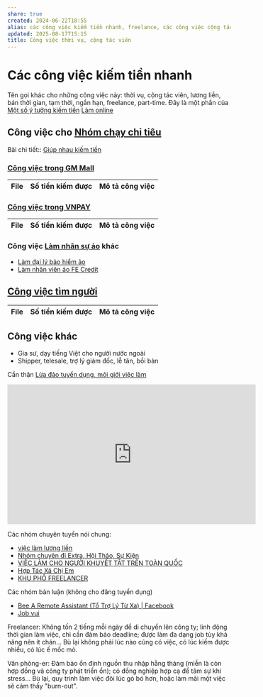 ```yaml
---
share: true
created: 2024-06-22T18:55
alias: các công việc kiếm tiền nhanh, freelance, các công việc cộng tác viên, lương liền, bán thời gian, part-time, part time
updated: 2025-08-17T15:15
title: Công việc thời vụ, cộng tác viên
---
```

# Các công việc kiếm tiền nhanh
Tên gọi khác cho những công việc này: thời vụ, cộng tác viên, lương liền, bán thời gian, tạm thời, ngắn hạn, freelance, part-time. Đây là một phần của [Một số ý tưởng kiếm tiền](3%20%C3%9D%20t%C6%B0%E1%BB%9Fng.md)
[Làm online](../../%C4%90%E1%BA%B7c%20%C4%91i%E1%BB%83m%20c%C3%B4ng%20vi%E1%BB%87c/N%C6%A1i%20l%C3%A0m%20vi%E1%BB%87c/L%C3%A0m%20qua%20m%E1%BA%A1ng.md)
## Công việc cho [Nhóm chạy chỉ tiêu](./Nh%C3%B3m%20ch%E1%BA%A1y%20ch%E1%BB%89%20ti%C3%AAu/index.md)
Bài chi tiết:: [Giúp nhau kiếm tiền](../../../../%F0%9F%93%90D%E1%BB%B1%20%C3%A1n/Gi%C3%BAp%20nhau%20ki%E1%BA%BFm%20ti%E1%BB%81n/index.md)

###  [Công việc trong GM Mall](./Nh%C3%B3m%20ch%E1%BA%A1y%20ch%E1%BB%89%20ti%C3%AAu/S%C3%A0n%20th%C6%B0%C6%A1ng%20m%E1%BA%A1i%20%C4%91i%E1%BB%87n%20t%E1%BB%AD/index.md)
| File | Số tiền kiếm được | Mô tả công việc |
| ---- | ----------------- | --------------- |



### [Công việc trong VNPAY](./Nh%C3%B3m%20ch%E1%BA%A1y%20ch%E1%BB%89%20ti%C3%AAu/VNPAY/index.md)
| File | Số tiền kiếm được | Mô tả công việc |
| ---- | ----------------- | --------------- |


### Công việc [Làm nhân sự ảo](../../../../%F0%9F%93%90D%E1%BB%B1%20%C3%A1n/Gi%C3%BAp%20nhau%20ki%E1%BA%BFm%20ti%E1%BB%81n/Ch%E1%BA%A1y%20ch%E1%BB%89%20ti%C3%AAu%20cho%20nh%C3%A2n%20vi%C3%AAn%20c%C3%B4ng%20ty/Ch%C6%A1i%20ch%C3%ADnh%20s%C3%A1ch/L%C3%A0m%20nh%C3%A2n%20s%E1%BB%B1%20%E1%BA%A3o/index.md) khác
- [Làm đại lý bảo hiểm ảo](./Nh%C3%B3m%20ch%E1%BA%A1y%20ch%E1%BB%89%20ti%C3%AAu/L%C3%A0m%20nh%C3%A2n%20s%E1%BB%B1%20%E1%BA%A3o/B%E1%BA%A3o%20hi%E1%BB%83m/index.md)
- [Làm nhân viên ảo FE Credit](./Nh%C3%B3m%20ch%E1%BA%A1y%20ch%E1%BB%89%20ti%C3%AAu/L%C3%A0m%20nh%C3%A2n%20s%E1%BB%B1%20%E1%BA%A3o/FE%20Credit.md)

## [Công việc tìm người](./T%C3%ACm%20ng%C6%B0%E1%BB%9Di/index.md)
| File | Số tiền kiếm được | Mô tả công việc |
| ---- | ----------------- | --------------- |


## Công việc khác

- Gia sư, dạy tiếng Việt cho người nước ngoài
- Shipper, telesale, trợ lý giám đốc, lễ tân, bồi bàn

Cẩn thận [Lừa đảo tuyển dụng, môi giới việc làm](../../../C%E1%BA%A3nh%20gi%C3%A1c%20l%E1%BB%ABa%20%C4%91%E1%BA%A3o/G%E1%BA%B7p%20tr%E1%BB%B1c%20ti%E1%BA%BFp/L%E1%BB%ABa%20%C4%91%E1%BA%A3o%20tuy%E1%BB%83n%20d%E1%BB%A5ng,%20m%C3%B4i%20gi%E1%BB%9Bi%20vi%E1%BB%87c%20l%C3%A0m.md)

<iframe width="560" height="315" src="https://www.youtube.com/embed/n-L0TQr-obI?si=E97KyPTzNL2ZbEWb" title="YouTube video player" frameborder="0" allow="accelerometer; autoplay; clipboard-write; encrypted-media; gyroscope; picture-in-picture; web-share" referrerpolicy="strict-origin-when-cross-origin" allowfullscreen></iframe>

Các nhóm chuyên tuyển nói chung:
- [việc làm lương liền](https://www.facebook.com/groups/216042540029525)
- [Nhóm chuyên đi Extra, Hội Thảo, Sự Kiện](https://www.facebook.com/groups/1085777964949551)
- [VIỆC LÀM CHO NGƯỜI KHUYẾT TẬT TRÊN TOÀN QUỐC](https://www.facebook.com/groups/1332867813835604)
- [Hợp Tác Xã Chị Em](https://www.facebook.com/groups/hoptacxachiem/)
- [KHU PHỐ FREELANCER](https://www.facebook.com/groups/434928552300945) 

Các nhóm bàn luận (không cho đăng tuyển dụng)
- [Bee A Remote Assistant (Tổ Trợ Lý Từ Xa) | Facebook](https://www.facebook.com/groups/584020067067946)
- [Job vui](https://www.facebook.com/groups/818484182955661/)


[](https://www.facebook.com/groups/434928552300945/user/100006785708118/?__cft__[0]=AZVS7hBYslSjv9oqwPJIfiBvx3K9bVaObwp_6p-1RCpkY8nb5sGuihJbIzILxjpV1iw1l8uL6fJCiu6xVtbj6R-E1oLa6V1GfwQ0M0DsfedvQoP6V5yMkqJb9-dLSfcADcy5grKspKCe90CKlcWUuz9N&__tn__=R]-R)

Freelancer: Không tốn 2 tiếng mỗi ngày để di chuyển lên công ty; linh động thời gian làm việc, chỉ cần đảm bảo deadline; được làm đa dạng job tùy khả năng nên ít chán... Bù lại không phải lúc nào cũng có việc, có lúc kiếm được nhiều, có lúc ế mốc mỏ.

Văn phòng-er: Đảm bảo ổn định nguồn thu nhập hằng tháng (miễn là còn hợp đồng và công ty phát triển ổn); có đồng nghiệp hợp cạ để tâm sự khi stress... Bù lại, quy trình làm việc đôi lúc gò bó hơn, hoặc làm mãi một việc sẽ cảm thấy "burn-out".
